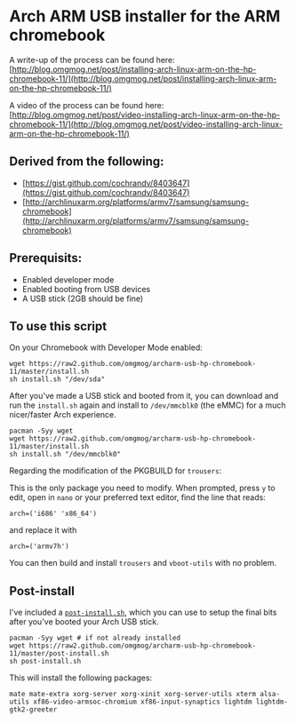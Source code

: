 
Arch ARM USB installer for the ARM chromebook
============================


A write-up of the process can be found here: [http://blog.omgmog.net/post/installing-arch-linux-arm-on-the-hp-chromebook-11/](http://blog.omgmog.net/post/installing-arch-linux-arm-on-the-hp-chromebook-11/)

A video of the process can be found here: [http://blog.omgmog.net/post/video-installing-arch-linux-arm-on-the-hp-chromebook-11/](http://blog.omgmog.net/post/video-installing-arch-linux-arm-on-the-hp-chromebook-11/)


## Derived from the following:

- [https://gist.github.com/cochrandv/8403647](https://gist.github.com/cochrandv/8403647)
- [http://archlinuxarm.org/platforms/armv7/samsung/samsung-chromebook](http://archlinuxarm.org/platforms/armv7/samsung/samsung-chromebook)

## Prerequisits:

- Enabled developer mode
- Enabled booting from USB devices
- A USB stick (2GB should be fine)

## To use this script

On your Chromebook with Developer Mode enabled:

```
wget https://raw2.github.com/omgmog/archarm-usb-hp-chromebook-11/master/install.sh
sh install.sh "/dev/sda"
```

After you've made a USB stick and booted from it, you can download and run the `install.sh` again and install to `/dev/mmcblk0` (the eMMC) for a much nicer/faster Arch experience.

```
pacman -Syy wget
wget https://raw2.github.com/omgmog/archarm-usb-hp-chromebook-11/master/install.sh
sh install.sh "/dev/mmcblk0"
```
Regarding the modification of the PKGBUILD for `trousers`:

This is the only package you need to modify. When prompted, press `y` to edit, open in `nano` or your preferred text editor, find the line that reads:

```
arch=('i686' 'x86_64')
```

and replace it with

```
arch=('armv7h')
```

You can then build and install `trousers` and `vboot-utils` with no problem.


## Post-install

I've included a [`post-install.sh`](https://raw2.github.com/omgmog/archarm-usb-hp-chromebook-11/master/post-install.sh), which you can use to setup the final bits after you've booted your Arch USB stick.

```
pacman -Syy wget # if not already installed
wget https://raw2.github.com/omgmog/archarm-usb-hp-chromebook-11/master/post-install.sh
sh post-install.sh
```

This will install the following packages:

```
mate mate-extra xorg-server xorg-xinit xorg-server-utils xterm alsa-utils xf86-video-armsoc-chromium xf86-input-synaptics lightdm lightdm-gtk2-greeter
```

